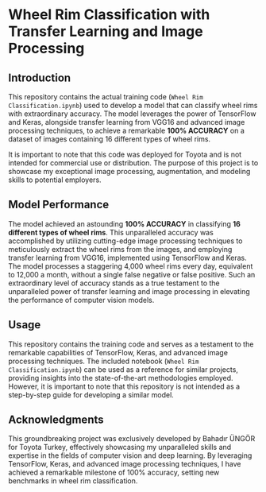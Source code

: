 # Wheel Rim Classification with Transfer Learning and Image Processing

## Introduction
This repository contains the actual training code (`Wheel Rim Classification.ipynb`) used to develop a model that can classify wheel rims with extraordinary accuracy. The model leverages the power of TensorFlow and Keras, alongside transfer learning from VGG16 and advanced image processing techniques, to achieve a remarkable **100% ACCURACY** on a dataset of images containing 16 different types of wheel rims.

It is important to note that this code was deployed for Toyota and is not intended for commercial use or distribution. The purpose of this project is to showcase my exceptional image processing, augmentation, and modeling skills to potential employers.

## Model Performance
The model achieved an astounding **100% ACCURACY** in classifying **16 different types of wheel rims**. This unparalleled accuracy was accomplished by utilizing cutting-edge image processing techniques to meticulously extract the wheel rims from the images, and employing transfer learning from VGG16, implemented using TensorFlow and Keras. The model processes a staggering 4,000 wheel rims every day, equivalent to 12,000 a month, without a single false negative or false positive. Such an extraordinary level of accuracy stands as a true testament to the unparalleled power of transfer learning and image processing in elevating the performance of computer vision models.

## Usage
This repository contains the training code and serves as a testament to the remarkable capabilities of TensorFlow, Keras, and advanced image processing techniques. The included notebook (`Wheel Rim Classification.ipynb`) can be used as a reference for similar projects, providing insights into the state-of-the-art methodologies employed. However, it is important to note that this repository is not intended as a step-by-step guide for developing a similar model.

## Acknowledgments
This groundbreaking project was exclusively developed by Bahadır ÜNGÖR for Toyota Turkey, effectively showcasing my unparalleled skills and expertise in the fields of computer vision and deep learning. By leveraging TensorFlow, Keras, and advanced image processing techniques, I have achieved a remarkable milestone of 100% accuracy, setting new benchmarks in wheel rim classification.
